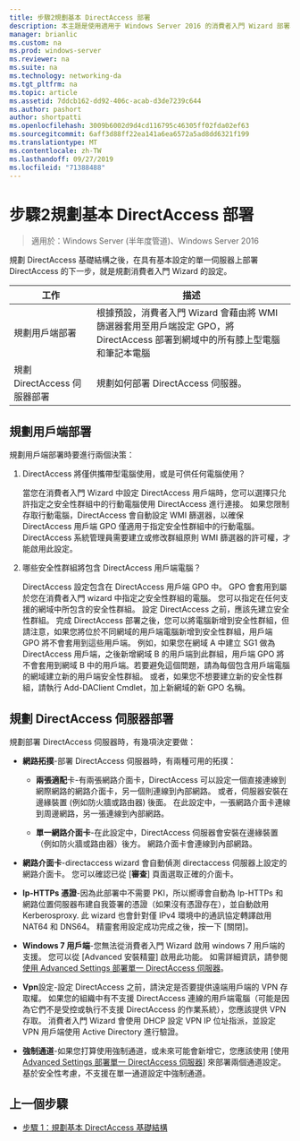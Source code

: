 ```yaml
---
title: 步驟2規劃基本 DirectAccess 部署
description: 本主題是使用適用于 Windows Server 2016 的消費者入門 Wizard 部署單一 DirectAccess 伺服器指南的一部分
manager: brianlic
ms.custom: na
ms.prod: windows-server
ms.reviewer: na
ms.suite: na
ms.technology: networking-da
ms.tgt_pltfrm: na
ms.topic: article
ms.assetid: 7ddcb162-dd92-406c-acab-d3de7239c644
ms.author: pashort
author: shortpatti
ms.openlocfilehash: 3009b6002d9d4cd116795c46305ff02fda02ef63
ms.sourcegitcommit: 6aff3d88ff22ea141a6ea6572a5ad8dd6321f199
ms.translationtype: MT
ms.contentlocale: zh-TW
ms.lasthandoff: 09/27/2019
ms.locfileid: "71388488"
---
```

# <a name="step-2-plan-the-basic-directaccess-deployment"></a>步驟2規劃基本 DirectAccess 部署

>適用於：Windows Server (半年度管道)、Windows Server 2016

規劃 DirectAccess 基礎結構之後，在具有基本設定的單一伺服器上部署 DirectAccess 的下一步，就是規劃消費者入門 Wizard 的設定。  
  
|工作|描述|  
|----|--------|  
|規劃用戶端部署|根據預設，消費者入門 Wizard 會藉由將 WMI 篩選器套用至用戶端設定 GPO，將 DirectAccess 部署到網域中的所有膝上型電腦和筆記本電腦|  
|規劃 DirectAccess 伺服器部署|規劃如何部署 DirectAccess 伺服器。|  
  
## <a name="bkmk_2_1_client"></a>規劃用戶端部署  
規劃用戶端部署時要進行兩個決策：  
  
1.  DirectAccess 將僅供攜帶型電腦使用，或是可供任何電腦使用？  
  
    當您在消費者入門 Wizard 中設定 DirectAccess 用戶端時，您可以選擇只允許指定之安全性群組中的行動電腦使用 DirectAccess 進行連接。 如果您限制存取行動電腦，DirectAccess 會自動設定 WMI 篩選器，以確保 DirectAccess 用戶端 GPO 僅適用于指定安全性群組中的行動電腦。 DirectAccess 系統管理員需要建立或修改群組原則 WMI 篩選器的許可權，才能啟用此設定。  
  
2.  哪些安全性群組將包含 DirectAccess 用戶端電腦？  
  
    DirectAccess 設定包含在 DirectAccess 用戶端 GPO 中。 GPO 會套用到屬於您在消費者入門 wizard 中指定之安全性群組的電腦。 您可以指定在任何支援的網域中所包含的安全性群組。 設定 DirectAccess 之前，應該先建立安全性群組。 完成 DirectAccess 部署之後，您可以將電腦新增到安全性群組，但請注意，如果您將位於不同網域的用戶端電腦新增到安全性群組，用戶端 GPO 將不會套用到這些用戶端。 例如，如果您在網域 A 中建立 SG1 做為 DirectAccess 用戶端，之後新增網域 B 的用戶端到此群組，用戶端 GPO 將不會套用到網域 B 中的用戶端。若要避免這個問題，請為每個包含用戶端電腦的網域建立新的用戶端安全性群組。 或者，如果您不想要建立新的安全性群組，請執行 Add-DAClient Cmdlet，加上新網域的新 GPO 名稱。  
  
## <a name="bkmk_2_2_server"></a>規劃 DirectAccess 伺服器部署  
規劃部署 DirectAccess 伺服器時，有幾項決定要做：  
  
-   **網路拓撲**-部署 DirectAccess 伺服器時，有兩種可用的拓撲：  
  
    -   **兩張適配**卡-有兩張網路介面卡，DirectAccess 可以設定一個直接連線到網際網路的網路介面卡，另一個則連線到內部網路。 或者，伺服器安裝在邊緣裝置 (例如防火牆或路由器) 後面。 在此設定中，一張網路介面卡連線到周邊網路，另一張連線到內部網路。  
  
    -   **單一網路介面卡**-在此設定中，DirectAccess 伺服器會安裝在邊緣裝置（例如防火牆或路由器）後方。 網路介面卡會連線到內部網路。  
  
-   **網路介面卡**-directaccess wizard 會自動偵測 directaccess 伺服器上設定的網路介面卡。 您可以確認已從 [**審查**] 頁面選取正確的介面卡。  
  
-   **Ip-HTTPs 憑證**-因為此部署中不需要 PKI，所以嚮導會自動為 Ip-HTTPs 和網路位置伺服器布建自我簽署的憑證（如果沒有憑證存在），並自動啟用 Kerberosproxy. 此 wizard 也會針對僅 IPv4 環境中的通訊協定轉譯啟用 NAT64 和 DNS64。 精靈套用設定成功完成之後，按一下 [關閉]。  
  
-   **Windows 7 用戶端**-您無法從消費者入門 Wizard 啟用 windows 7 用戶端的支援。 您可以從 [Advanced 安裝精靈] 啟用此功能。 如需詳細資訊，請參閱[使用 Advanced Settings 部署單一 DirectAccess 伺服器](../single-server-advanced/Deploy-a-Single-DirectAccess-Server-with-Advanced-Settings.md)。  
  
-   **Vpn**設定-設定 DirectAccess 之前，請決定是否要提供遠端用戶端的 VPN 存取權。 如果您的組織中有不支援 DirectAccess 連線的用戶端電腦（可能是因為它們不是受控或執行不支援 DirectAccess 的作業系統），您應該提供 VPN 存取。 消費者入門 Wizard 會使用 DHCP 設定 VPN IP 位址指派，並設定 VPN 用戶端使用 Active Directory 進行驗證。  
  
-   **強制通道**-如果您打算使用強制通道，或未來可能會新增它，您應該使用 [使用[Advanced Settings 部署單一 DirectAccess 伺服器](../single-server-advanced/Deploy-a-Single-DirectAccess-Server-with-Advanced-Settings.md)] 來部署兩個通道設定。 基於安全性考慮，不支援在單一通道設定中強制通道。  
  
## <a name="BKMK_Links"></a>上一個步驟  
  
-   [步驟 1：規劃基本 DirectAccess 基礎結構](da-basic-plan-s1-infrastructure.md)  
  


